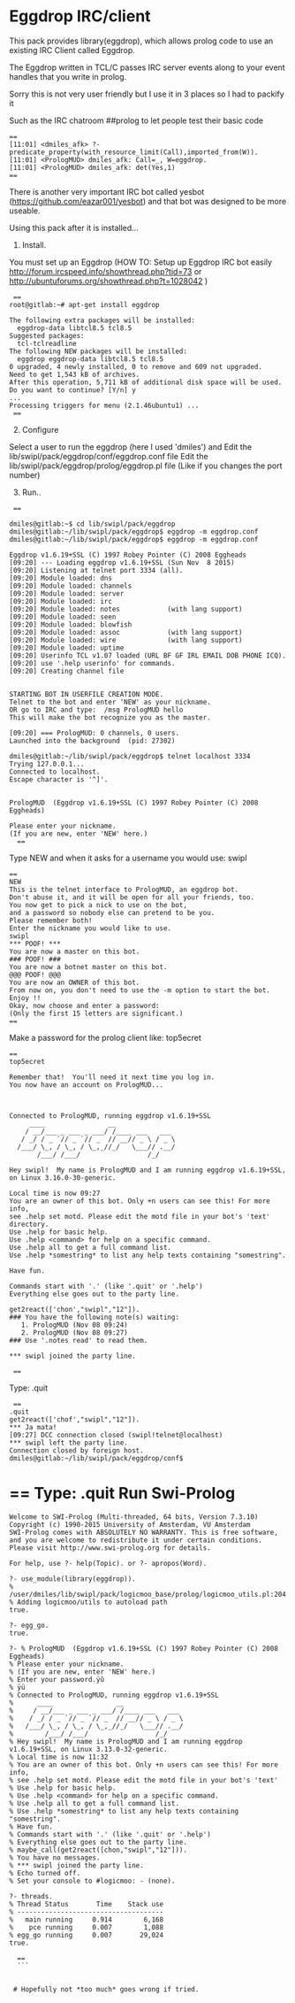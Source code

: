 
# Eggdrop IRC/client

This pack provides library(eggdrop), which allows prolog code to use an existing IRC Client called Eggdrop.

The Eggdrop written in TCL/C passes IRC server events along to your event handles that you write in prolog.

Sorry this is not very user friendly but I use it in 3 places so I had to packify it

Such as the IRC chatroom ##prolog to let people test their basic code

 ````
 ==
[11:01] <dmiles_afk> ?- predicate_property(with_resource_limit(Call),imported_from(W)).
[11:01] <PrologMUD> dmiles_afk: Call=_, W=eggdrop.
[11:01] <PrologMUD> dmiles_afk: det(Yes,1)
 ==
````

 There is another very important IRC bot called yesbot (https://github.com/eazar001/yesbot) and that bot was designed to be more useable. 

Using this pack after it is installed...

1) Install.

 You must set up an Eggdrop (HOW TO: Setup up Eggdrop IRC bot easily http://forum.ircspeed.info/showthread.php?tid=73 or http://ubuntuforums.org/showthread.php?t=1028042 )

````
 ==
root@gitlab:~# apt-get install eggdrop

The following extra packages will be installed:
  eggdrop-data libtcl8.5 tcl8.5
Suggested packages:
  tcl-tclreadline
The following NEW packages will be installed:
  eggdrop eggdrop-data libtcl8.5 tcl8.5
0 upgraded, 4 newly installed, 0 to remove and 609 not upgraded.
Need to get 1,543 kB of archives.
After this operation, 5,711 kB of additional disk space will be used.
Do you want to continue? [Y/n] y
...
Processing triggers for menu (2.1.46ubuntu1) ...
 ==
````
2) Configure 

 Select a user to run the eggdrop (here I used 'dmiles') and 
 Edit the lib/swipl/pack/eggdrop/conf/eggdrop.conf file
 Edit the lib/swipl/pack/eggdrop/prolog/eggdrop.pl file (Like if you changes the port number)

3) Run..

````
 ==

dmiles@gitlab:~$ cd lib/swipl/pack/eggdrop
dmiles@gitlab:~/lib/swipl/pack/eggdrop$ eggdrop -m eggdrop.conf
dmiles@gitlab:~/lib/swipl/pack/eggdrop$ eggdrop -m eggdrop.conf

Eggdrop v1.6.19+SSL (C) 1997 Robey Pointer (C) 2008 Eggheads
[09:20] --- Loading eggdrop v1.6.19+SSL (Sun Nov  8 2015)
[09:20] Listening at telnet port 3334 (all).
[09:20] Module loaded: dns
[09:20] Module loaded: channels
[09:20] Module loaded: server
[09:20] Module loaded: irc
[09:20] Module loaded: notes            (with lang support)
[09:20] Module loaded: seen
[09:20] Module loaded: blowfish
[09:20] Module loaded: assoc            (with lang support)
[09:20] Module loaded: wire             (with lang support)
[09:20] Module loaded: uptime
[09:20] Userinfo TCL v1.07 loaded (URL BF GF IRL EMAIL DOB PHONE ICQ).
[09:20] use '.help userinfo' for commands.
[09:20] Creating channel file


STARTING BOT IN USERFILE CREATION MODE.
Telnet to the bot and enter 'NEW' as your nickname.
OR go to IRC and type:  /msg PrologMUD hello
This will make the bot recognize you as the master.

[09:20] === PrologMUD: 0 channels, 0 users.
Launched into the background  (pid: 27302)

dmiles@gitlab:~/lib/swipl/pack/eggdrop$ telnet localhost 3334
Trying 127.0.0.1...
Connected to localhost.
Escape character is '^]'.


PrologMUD  (Eggdrop v1.6.19+SSL (C) 1997 Robey Pointer (C) 2008 Eggheads)

Please enter your nickname.
(If you are new, enter 'NEW' here.)
  ==
````  
Type NEW and when it asks for a username you would use: swipl 
````
==
NEW
This is the telnet interface to PrologMUD, an eggdrop bot.
Don't abuse it, and it will be open for all your friends, too.
You now get to pick a nick to use on the bot,
and a password so nobody else can pretend to be you.
Please remember both!
Enter the nickname you would like to use.
swipl
*** POOF! ***
You are now a master on this bot.
### POOF! ###
You are now a botnet master on this bot.
@@@ POOF! @@@
You are now an OWNER of this bot.
From now on, you don't need to use the -m option to start the bot.
Enjoy !!
Okay, now choose and enter a password:
(Only the first 15 letters are significant.)
==
````
Make a password for the prolog client like: top5ecret
````
==
top5ecret

Remember that!  You'll need it next time you log in.
You now have an account on PrologMUD...



Connected to PrologMUD, running eggdrop v1.6.19+SSL
     ____                __
    / __/___ _ ___ _ ___/ /____ ___   ___
   / _/ / _ `// _ `// _  // __// _ \ / _ \
  /___/ \_, / \_, / \_,_//_/   \___// .__/
       /___/ /___/                 /_/

Hey swipl!  My name is PrologMUD and I am running eggdrop v1.6.19+SSL, on Linux 3.16.0-30-generic.

Local time is now 09:27
You are an owner of this bot. Only +n users can see this! For more info,
see .help set motd. Please edit the motd file in your bot's 'text'
directory.
Use .help for basic help.
Use .help <command> for help on a specific command.
Use .help all to get a full command list.
Use .help *somestring* to list any help texts containing "somestring".

Have fun.

Commands start with '.' (like '.quit' or '.help')
Everything else goes out to the party line.

get2react(['chon',"swipl","12"]).
### You have the following note(s) waiting:
   1. PrologMUD (Nov 08 09:24)
   2. PrologMUD (Nov 08 09:27)
### Use '.notes read' to read them.

*** swipl joined the party line.

 ==
 ````
Type: .quit 
````
 ==
.quit
get2react(['chof',"swipl","12"]).
*** Ja mata!
[09:27] DCC connection closed (swipl!telnet@localhost)
*** swipl left the party line.
Connection closed by foreign host.
dmiles@gitlab:~/lib/swipl/pack/eggdrop/conf$

````
 ==
Type: .quit Run Swi-Prolog
 ==
````
Welcome to SWI-Prolog (Multi-threaded, 64 bits, Version 7.3.10)
Copyright (c) 1990-2015 University of Amsterdam, VU Amsterdam
SWI-Prolog comes with ABSOLUTELY NO WARRANTY. This is free software,
and you are welcome to redistribute it under certain conditions.
Please visit http://www.swi-prolog.org for details.

For help, use ?- help(Topic). or ?- apropos(Word).

?- use_module(library(eggdrop)).
% /user/dmiles/lib/swipl/pack/logicmoo_base/prolog/logicmoo_utils.pl:204
% Adding logicmoo/utils to autoload path
true.

?- egg_go.
true.

?- % PrologMUD  (Eggdrop v1.6.19+SSL (C) 1997 Robey Pointer (C) 2008 Eggheads)
% Please enter your nickname.
% (If you are new, enter 'NEW' here.)
% Enter your password.ÿû
% ÿü
% Connected to PrologMUD, running eggdrop v1.6.19+SSL
%      ____                __
%     / __/___ _ ___ _ ___/ /____ ___   ___
%    / _/ / _ `// _ `// _  // __// _ \ / _ \
%   /___/ \_, / \_, / \_,_//_/   \___// .__/
%        /___/ /___/                 /_/
% Hey swipl!  My name is PrologMUD and I am running eggdrop v1.6.19+SSL, on Linux 3.13.0-32-generic.
% Local time is now 11:32
% You are an owner of this bot. Only +n users can see this! For more info,
% see .help set motd. Please edit the motd file in your bot's 'text'
% Use .help for basic help.
% Use .help <command> for help on a specific command.
% Use .help all to get a full command list.
% Use .help *somestring* to list any help texts containing "somestring".
% Have fun.
% Commands start with '.' (like '.quit' or '.help')
% Everything else goes out to the party line.
% maybe_call(get2react([chon,"swipl","12"])).
% You have no messages.
% *** swipl joined the party line.
% Echo turned off.
% Set your console to #logicmoo: - (none).

?- threads.
% Thread Status       Time    Stack use
% -------------------------------------
%   main running     0.914        6,168
%    pce running     0.007        1,088
% egg_go running     0.007       29,024
true.

  ==
  ```


 # Hopefully not *too much* goes wrong if tried.
